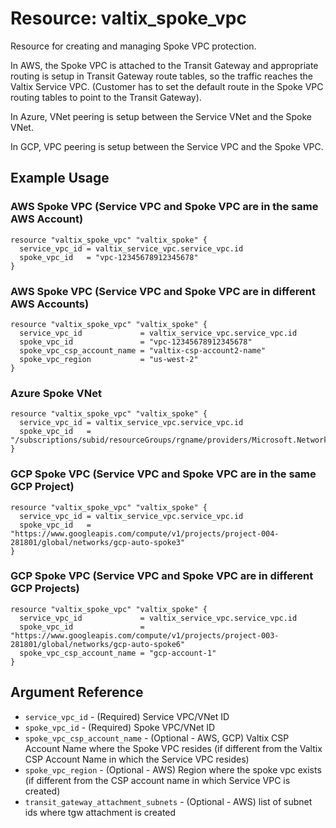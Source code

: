 # Resource: valtix_spoke_vpc
Resource for creating and managing Spoke VPC protection.

In AWS, the Spoke VPC is attached to the Transit Gateway and appropriate routing is setup in Transit Gateway route tables, so the traffic reaches the Valtix Service VPC. (Customer has to set the default route in the Spoke VPC routing tables to point to the Transit Gateway).

In Azure, VNet peering is setup between the Service VNet and the Spoke VNet.

In GCP, VPC peering is setup between the Service VPC and the Spoke VPC.

## Example Usage

### AWS Spoke VPC (Service VPC and Spoke VPC are in the same AWS Account)
```hcl
resource "valtix_spoke_vpc" "valtix_spoke" {
  service_vpc_id = valtix_service_vpc.service_vpc.id
  spoke_vpc_id   = "vpc-12345678912345678"
}
```

### AWS Spoke VPC (Service VPC and Spoke VPC are in different AWS Accounts)
```hcl
resource "valtix_spoke_vpc" "valtix_spoke" {
  service_vpc_id             = valtix_service_vpc.service_vpc.id
  spoke_vpc_id               = "vpc-12345678912345678"
  spoke_vpc_csp_account_name = "valtix-csp-account2-name"
  spoke_vpc_region           = "us-west-2"
}
```

### Azure Spoke VNet
```hcl
resource "valtix_spoke_vpc" "valtix_spoke" {
  service_vpc_id = valtix_service_vpc.service_vpc.id
  spoke_vpc_id   = "/subscriptions/subid/resourceGroups/rgname/providers/Microsoft.Network/virtualNetworks/spoke1"
}
```

### GCP Spoke VPC (Service VPC and Spoke VPC are in the same GCP Project)
```hcl
resource "valtix_spoke_vpc" "valtix_spoke" {
  service_vpc_id = valtix_service_vpc.service_vpc.id
  spoke_vpc_id   = "https://www.googleapis.com/compute/v1/projects/project-004-281801/global/networks/gcp-auto-spoke3"
}
```

### GCP Spoke VPC (Service VPC and Spoke VPC are in different GCP Projects)
```hcl
resource "valtix_spoke_vpc" "valtix_spoke" {
  service_vpc_id             = valtix_service_vpc.service_vpc.id
  spoke_vpc_id               = "https://www.googleapis.com/compute/v1/projects/project-003-281801/global/networks/gcp-auto-spoke6"
  spoke_vpc_csp_account_name = "gcp-account-1"
}
```

## Argument Reference

* `service_vpc_id` - (Required) Service VPC/VNet ID
* `spoke_vpc_id` - (Required) Spoke VPC/VNet ID
* `spoke_vpc_csp_account_name` - (Optional - AWS, GCP) Valtix CSP Account Name where the Spoke VPC resides (if different from the Valtix CSP Account Name in which the Service VPC resides)
* `spoke_vpc_region` - (Optional - AWS) Region where the spoke vpc exists (if different from the CSP account name in which Service VPC is created)
* `transit_gateway_attachment_subnets` - (Optional - AWS) list of subnet ids where tgw attachment is created 